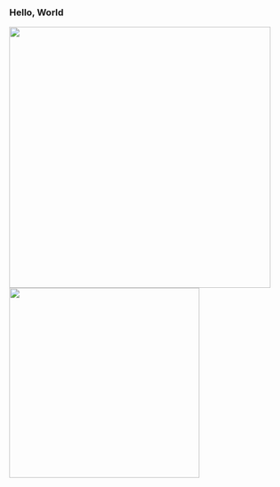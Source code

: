 ### Hello, World

<!-- [![GitHub Action
 Stats](https://github-readme-stats.vercel.app/api?username=tracyone&count_private=true&show_icons=true&hide_title=true&hide_border=true&include_all_commits=true)](https://github.com/mudox/g ithub-readme-stats)

 [![Top
 Langs](https://github-readme-stats.vercel.app/api/top-langs/?username=tracyone&hide_border=true&layout=compact&hide_title=true&langs_count=10)](https://github.com/mudox/github-readme-stats) -->

 <!--
 [![Trophy](https://github-profile-trophy.vercel.app/?username=tracyone&margin-w=15&margin-h=15&no-bg=true&no-frame=true&column=4)](https://github.com/mudox/github-profile-trophy)
 -->

 <p>
 <img
 src="https://github-readme-stats.vercel.app/api?username=tracyone&count_private=true&show_icons=true&hide_title=true&hide_border=true&include_all_commits=true"
 width=470px>
 <img
 src="https://github-readme-stats.vercel.app/api/top-langs/?username=tracyone&hide_border=true&layout=compact&hide_title=true&langs_count=8&hide=HTML,CSS"
 width=342px>
 </p>

